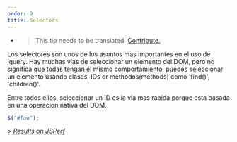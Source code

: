 ```yaml
---
order: 9
title: Selectors
---
```


* > This tip needs to be translated. [Contribute.](https://github.com/zenorocha/browser-diet/blob/master/src/documents/jquery/es/selectors.html.md)

Los selectores son unos de los asuntos mas importantes en el uso de jquery. Hay muchas vias de seleccionar un elemento del DOM, pero no significa que todas tengan el mismo comportamiento, puedes seleccionar un elemento usando clases, IDs or methodos(methods) como 'find()', 'children()'.

Entre todos ellos, seleccionar un ID es la via mas rapida porque esta basada en una operacion nativa del DOM.

```js
$("#foo");
```

*[> Results on JSPerf](http://jsperf.com/browser-diet-jquery-selectors)*
